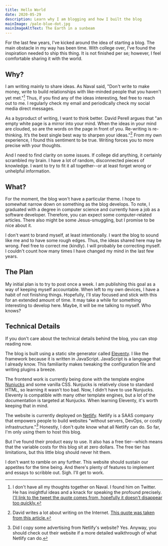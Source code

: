 ```yaml
---
title: Hello World
date: 2020-05-29
description: Learn why I am blogging and how I built the blog
mainImage: /pale-blue-dot.jpg
mainImageAltText: The Earth in a sunbeam
---
```


For the last few years, I've kicked around the idea of starting a blog. The main obstacle in my way has been time. With college over, I've found the inspiration needed to ship this thing. It is not finished per se; however, I feel comfortable sharing it with the world.

## Why?

I am writing mainly to share ideas. As Naval said, "Don't write to make money, write to build relationships with like-minded people that you haven't yet met."[^1] Thus, if you find any of the ideas interesting, feel free to reach out to me. I regularly check my email and periodically check my social media direct messages.

As a byproduct of writing, I want to think better. David Perell argues that "an empty white page is a mirror into your mind. When the ideas in your mind are clouded, so are the words on the page in front of you. Re-writing is re-thinking. It’s the best single best way to sharpen your ideas."[^2] From my own experience, I found this sentiment to be true. Writing forces you to more precise with your thoughts.

And I need to find clarity on some issues. If college did anything, it certainly scrambled my brain. I have a lot of random, disconnected pieces of knowledge. I want to try to fit it all together--or at least forget wrong or unhelpful information. 

## What?

For the moment, the blog won't have a particular theme. I hope to somewhat narrow down on something as the blog develops. To note, I graduated with a degree in computer science and currently have a job as a software developer. Therefore, you can expect some computer-related articles. There also might be some Jesus-smuggling, but I promise to be nice about it.

I don't want to brand myself, at least intentionally. I want the blog to sound like me and to have some rough edges. Thus, the ideas shared here may be wrong. Feel free to correct me (kindly). I will probably be correcting myself. I couldn't count how many times I have changed my mind in the last few years.

## The Plan

My initial plan is to try to post once a week. I am publishing this goal as a way of keeping myself accountable. When left to my own devices, I have a habit of not finishing things. Hopefully, I'll stay focused and stick with this for an extended amount of time. It may take a while for something interesting to develop here. Maybe, it will be me talking to myself. Who knows?

## Technical Details

If you don't care about the technical details behind the blog, you can stop reading now.

The blog is built using a static site generator called [Eleventy](https://www.11ty.dev/). I like the framework because it is written in JavaScript. JavaScript is a language that I already know. This familiarity makes tweaking the configuration file and writing plugins a breeze. 

The frontend work is currently being done with the template engine [Nunjucks](https://www.mozilla.github.io/nunjucks/) and some vanilla CSS. Nunjucks is relatively close to standard HTML, so learning it wasn't too bad. Now, I didn't have to use Nunjucks. Eleventy is compatible with many other template engines, but a lot of the documentation is targeted at Nunjucks. When learning Eleventy, it's worth keeping that in mind.

The website is currently deployed on [Netlify](https://www.netlify.com/). Netlify is a SAAS company that empowers people to build websites "without servers, DevOps, or costly infrastructure."[^3] Honestly, I don't quite know what all Netlify can do. So far, I'm only using them to host this blog.

But I've found their product easy to use. It also has a free tier--which means that the variable costs for this blog sit at zero dollars. The free tier has limitations, but this little blog should never hit them. 

I don't want to ramble on any further. This website should sustain our appetites for the time being. And there's plenty of features to implement and essays to scribble out. Sigh. I'll get to work.

[^1]: I don't have all my thoughts together on Naval. I found him on Twitter. He has insightful ideas and a knack for speaking the profound precisely. [I'll link to the tweet the quote comes from, hopefully it doesn't disappear too quickly.](https://twitter.com/NavalBot/status/1264647582522970113?s=20)

[^2]: David writes a lot about writing on the Internet. [This quote was taken from this article.](https://www.perell.com/blog/why-you-should-write)

[^3]: Did I copy some advertising from Netlify's website? Yes. Anyway, you should check out their website if a more detailed walkthrough of what Netlify can do.